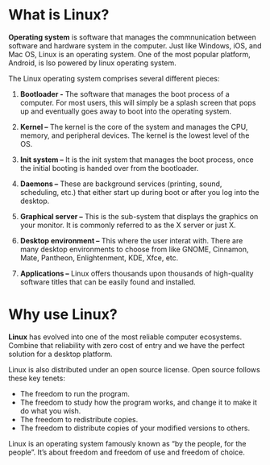 # What is Linux?

**Operating system** is software that manages the commnunication between software and hardware system in the computer. Just like Windows, iOS, and Mac OS, Linux is an operating system. One of the most popular platform, Android, is lso powered by linux operating system.


The Linux operating system comprises several different pieces:

1. **Bootloader -** The software that manages the boot process of a computer. For most users, this will simply be a splash screen that pops up and eventually goes away to boot into the operating system.

2. **Kernel –** The kernel is the core of the system and manages the CPU, memory, and peripheral devices. The kernel is the lowest level of the OS.

3. **Init system –** It is the init system that manages the boot process, once the initial booting is handed over from the bootloader.

4. **Daemons –** These are background services (printing, sound, scheduling, etc.) that either start up during boot or after you log into the desktop.

5. **Graphical server –** This is the sub-system that displays the graphics on your monitor. It is commonly referred to as the X server or just X.

6. **Desktop environment –** This where the user interat with. There are many desktop environments to choose from like GNOME, Cinnamon, Mate, Pantheon, Enlightenment, KDE, Xfce, etc.

7. **Applications –** Linux offers thousands upon thousands of high-quality software titles that can be easily found and installed.


# Why use Linux?
 
**Linux** has evolved into one of the most reliable computer ecosystems. Combine that reliability with zero cost of entry and we have the perfect solution for a desktop platform.

Linux is also distributed under an open source license. Open source follows these key tenets:

- The freedom to run the program.
- The freedom to study how the program works, and change it to make it do what you wish.
- The freedom to redistribute copies.
- The freedom to distribute copies of your modified versions to others.

 Linux is an operating system famously known as “by the people, for the people”.  It’s about freedom and freedom of use and freedom of choice.

